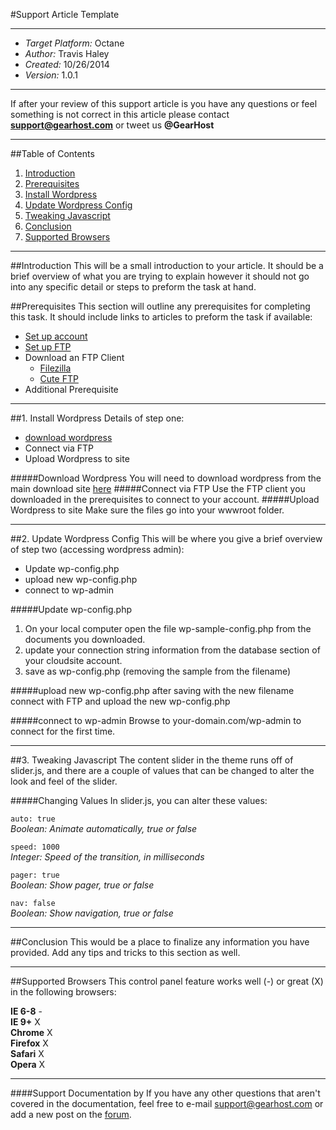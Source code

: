 #Support Article Template
***
- *Target Platform:* Octane 
- *Author:* Travis Haley 
- *Created:* 10/26/2014  
- *Version:* 1.0.1 

***
If after your review of this support article is you have any questions or feel something is not correct in this article please contact **support@gearhost.com** or tweet us **@GearHost**
***

##Table of Contents
1. [Introduction](#introduction)
2. [Prerequisites](#prerequisites)
3. [Install Wordpress](#1-install-wordpress)
4. [Update Wordpress Config](#2-update-wordpress-config)
5. [Tweaking Javascript](#3-tweaking-javascript)
6. [Conclusion](#conclusion)
7. [Supported Browsers](#supported-browsers)

***

##Introduction
This will be a small introduction to your article.  It should be a brief overview of what you are trying to explain however it should not go into any specific detail or steps to preform the task at hand.


##Prerequisites
This section will outline any prerequisites for completing this task.  It should include links to articles to preform the task if available:
 
* [Set up account](http://my.gearhost.com/login.aspx)
* [Set up FTP](http://support.gearhost.com/set-up-ftp)
* Download an FTP Client
    * [Filezilla](http://filezilla.com)
    * [Cute FTP](http://cuteftp.com)
* Additional Prerequisite 

***
##1. Install Wordpress
Details of step one:
 
* [download wordpress](http://www.wordpress.org)
* Connect via FTP
* Upload Wordpress to site
 
#####Download Wordpress
You will need to download wordpress from the main download site [here](http://wordpress.org)
#####Connect via FTP
Use the FTP client you downloaded in the prerequisites to connect to your account.
#####Upload Wordpress to site
Make sure the files go into your wwwroot folder. 
***

##2. Update Wordpress Config
This will be where you give a brief overview of step two (accessing wordpress admin):
 
* Update wp-config.php
* upload new wp-config.php
* connect to wp-admin
 
#####Update wp-config.php
1. On your local computer open the file wp-sample-config.php from the documents you downloaded.
2. update your connection string information from the database section of your cloudsite account.
3. save as wp-config.php (removing the sample from the filename)

#####upload new wp-config.php
after saving with the new filename connect with FTP and upload the new wp-config.php

#####connect to wp-admin
Browse to your-domain.com/wp-admin to connect for the first time.
***

##3. Tweaking Javascript
The content slider in the theme runs off of slider.js, and there are a couple of values that can be changed to alter the look and feel of the slider.

#####Changing Values
In slider.js, you can alter these values:
 
<code>auto: true</code>  
*Boolean: Animate automatically, true or false*  
 
<code>speed: 1000</code>  
*Integer: Speed of the transition, in milliseconds*
 
 
<code>pager: true</code>  
*Boolean: Show pager, true or false*  
 
<code>nav: false</code>  
*Boolean: Show navigation, true or false*  
***
##Conclusion
This would be a place to finalize any information you have provided.  Add any tips and tricks to this section as well.
***
##Supported Browsers 
This control panel feature works well (-) or great (X) in the following browsers:
 
**IE 6-8** -  
**IE 9+** X  
**Chrome** X  
**Firefox** X  
**Safari** X  
**Opera** X
***
####Support Documentation by
If you have any other questions that aren't covered in the documentation, feel free to e-mail <support@gearhost.com> or add a new post on the [forum](http://forum.gearhost.com/ "visit the forum").
